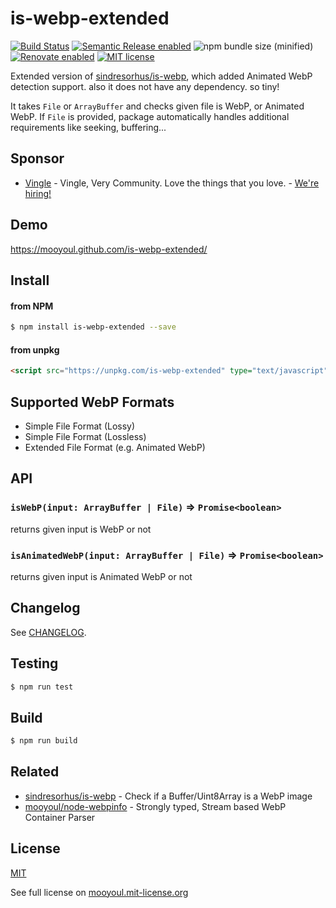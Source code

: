 # is-webp-extended

[![Build Status](https://travis-ci.com/mooyoul/is-webp-extended.svg?branch=master)](https://travis-ci.com/mooyoul/is-webp-extended)
[![Semantic Release enabled](https://img.shields.io/badge/%20%20%F0%9F%93%A6%F0%9F%9A%80-semantic--release-e10079.svg)](https://github.com/semantic-release/semantic-release)
![npm bundle size (minified)](https://img.shields.io/bundlephobia/min/is-webp-extended.svg)
[![Renovate enabled](https://img.shields.io/badge/renovate-enabled-brightgreen.svg)](https://renovatebot.com/)
[![MIT license](http://img.shields.io/badge/license-MIT-blue.svg)](http://mooyoul.mit-license.org/)

Extended version of [sindresorhus/is-webp](https://github.com/sindresorhus/is-webp), which added Animated WebP detection support.
also it does not have any dependency. so tiny!

It takes `File` or `ArrayBuffer` and checks given file is WebP, or Animated WebP.
If `File` is provided, package automatically handles additional requirements like seeking, buffering... 

## Sponsor

- [Vingle](https://www.vingle.net) - Vingle, Very Community. Love the things that you love. - [We're hiring!](https://careers.vingle.net/#/engineering/backend)

## Demo

https://mooyoul.github.com/is-webp-extended/

## Install

#### from NPM

```bash
$ npm install is-webp-extended --save

```


#### from unpkg

```html
<script src="https://unpkg.com/is-webp-extended" type="text/javascript" ></script>
```
 
 
## Supported WebP Formats

- Simple File Format (Lossy)
- Simple File Format (Lossless)
- Extended File Format (e.g. Animated WebP)
    
 
## API

### `isWebP(input: ArrayBuffer | File)` => `Promise<boolean>`

returns given input is WebP or not

### `isAnimatedWebP(input: ArrayBuffer | File)` => `Promise<boolean>`

returns given input is Animated WebP or not


## Changelog

See [CHANGELOG](/CHANGELOG.md).


## Testing

```bash
$ npm run test
```


## Build

```bash
$ npm run build
```

## Related

- [sindresorhus/is-webp](https://github.com/sindresorhus/is-webp) - Check if a Buffer/Uint8Array is a WebP image
- [mooyoul/node-webpinfo](https://github.com/mooyoul/node-webpinfo) - Strongly typed, Stream based WebP Container Parser

## License
[MIT](LICENSE)

See full license on [mooyoul.mit-license.org](http://mooyoul.mit-license.org/)
